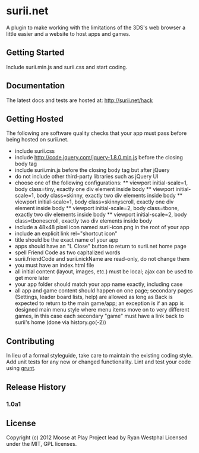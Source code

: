 # surii.net

A plugin to make working with the limitations of the 3DS's web browser a little easier and a website to host apps and games.

## Getting Started
Include surii.min.js and surii.css and start coding.

## Documentation
The latest docs and tests are hosted at: http://surii.net/hack

## Getting Hosted
The following are software quality checks that your app must pass before being hosted on surii.net.

* include surii.css
* include http://code.jquery.com/jquery-1.8.0.min.js before the closing body tag
* include surii.min.js before the closing body tag but after jQuery
* do not include other third-party libraries such as jQuery UI
* choose one of the following configurations:
** viewport initial-scale=1, body class=tiny, exactly one div element inside body
** viewport initial-scale=1, body class=skinny, exactly two div elements inside body
** viewport initial-scale=1, body class=skinnyscroll, exactly one div element inside body
** viewport initial-scale=2, body class=tbone, exactly two div elements inside body
** viewport initial-scale=2, body class=tbonescroll, exactly two div elements inside body
* include a 48x48 pixel icon named surii-icon.png in the root of your app
* include an explicit link rel="shortcut icon"
* title should be the exact name of your app
* apps should have an "L Close" button to return to surii.net home page
* spell Friend Code as two capitalized words
* surii.friendCode and surii.nickName are read-only, do not change them
* you must have an index.html file
* all initial content (layout, images, etc.) must be local; ajax can be used to get more later
* your app folder should match your app name exactly, including case
* all app and game content should happen on one page; secondary pages (Settings, leader board lists, help) are allowed as long as Back is expected to return to the main game/app; an exception is if an app is designed main menu style where menu items move on to very different games, in this case each secondary "game" must have a link back to surii's home (done via history.go(-2))

## Contributing
In lieu of a formal styleguide, take care to maintain the existing coding style. Add unit tests for any new or changed functionality. Lint and test your code using [grunt](https://github.com/cowboy/grunt).

## Release History

### 1.0a1

## License
Copyright (c) 2012 Moose at Play
Project lead by Ryan Westphal
Licensed under the MIT, GPL licenses.
